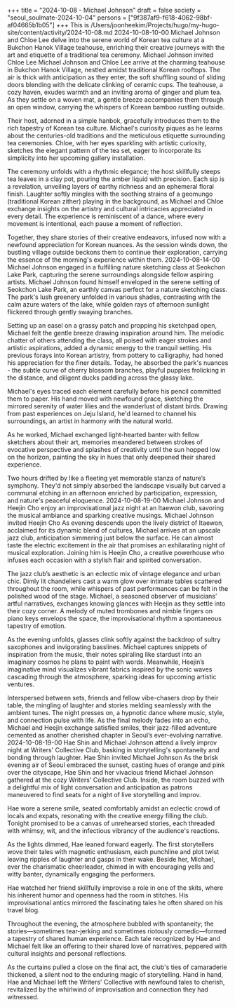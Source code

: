 +++
title = "2024-10-08 - Michael Johnson"
draft = false
society = "seoul_soulmate-2024-10-04"
persons = ["9f387af9-f618-4062-98bf-af04665b1b05"]
+++
This is /Users/joonheekim/Projects/hugo/my-hugo-site/content/activity/2024-10-08.md
2024-10-08-10-00
Michael Johnson and Chloe Lee delve into the serene world of Korean tea culture at a Bukchon Hanok Village teahouse, enriching their creative journeys with the art and etiquette of a traditional tea ceremony.
Michael Johnson invited Chloe Lee
Michael Johnson and Chloe Lee arrive at the charming teahouse in Bukchon Hanok Village, nestled amidst traditional Korean rooftops. The air is thick with anticipation as they enter, the soft shuffling sound of sliding doors blending with the delicate clinking of ceramic cups. The teahouse, a cozy haven, exudes warmth and an inviting aroma of ginger and plum tea. As they settle on a woven mat, a gentle breeze accompanies them through an open window, carrying the whispers of Korean bamboo rustling outside.

Their host, adorned in a simple hanbok, gracefully introduces them to the rich tapestry of Korean tea culture. Michael's curiosity piques as he learns about the centuries-old traditions and the meticulous etiquette surrounding tea ceremonies. Chloe, with her eyes sparkling with artistic curiosity, sketches the elegant pattern of the tea set, eager to incorporate its simplicity into her upcoming gallery installation.

The ceremony unfolds with a rhythmic elegance; the host skillfully steeps tea leaves in a clay pot, pouring the amber liquid with precision. Each sip is a revelation, unveiling layers of earthy richness and an ephemeral floral finish. Laughter softly mingles with the soothing strains of a geomungo (traditional Korean zither) playing in the background, as Michael and Chloe exchange insights on the artistry and cultural intricacies appreciated in every detail. The experience is reminiscent of a dance, where every movement is intentional, each pause a moment of reflection.

Together, they share stories of their creative endeavors, infused now with a newfound appreciation for Korean nuances. As the session winds down, the bustling village outside beckons them to continue their exploration, carrying the essence of the morning's experience within them.
2024-10-08-14-00
Michael Johnson engaged in a fulfilling nature sketching class at Seokchon Lake Park, capturing the serene surroundings alongside fellow aspiring artists.
Michael Johnson found himself enveloped in the serene setting of Seokchon Lake Park, an earthly canvas perfect for a nature sketching class. The park's lush greenery unfolded in various shades, contrasting with the calm azure waters of the lake, while golden rays of afternoon sunlight flickered through gently swaying branches.

Setting up an easel on a grassy patch and propping his sketchpad open, Michael felt the gentle breeze drawing inspiration around him. The melodic chatter of others attending the class, all poised with eager strokes and artistic aspirations, added a dynamic energy to the tranquil setting. His previous forays into Korean artistry, from pottery to calligraphy, had honed his appreciation for the finer details. Today, he absorbed the park's nuances - the subtle curve of cherry blossom branches, playful puppies frolicking in the distance, and diligent ducks paddling across the glassy lake.

Michael's eyes traced each element carefully before his pencil committed them to paper. His hand moved with newfound grace, sketching the mirrored serenity of water lilies and the wanderlust of distant birds. Drawing from past experiences on Jeju Island, he'd learned to channel his surroundings, an artist in harmony with the natural world.

As he worked, Michael exchanged light-hearted banter with fellow sketchers about their art, memories meandered between strokes of evocative perspective and splashes of creativity until the sun hopped low on the horizon, painting the sky in hues that only deepened their shared experience.

Two hours drifted by like a fleeting yet memorable stanza of nature’s symphony. They'd not simply absorbed the landscape visually but carved a communal etching in an afternoon enriched by participation, expression, and nature's peaceful eloquence.
2024-10-08-19-00
Michael Johnson and Heejin Cho enjoy an improvisational jazz night at an Itaewon club, savoring the musical ambiance and sparking creative musings.
Michael Johnson invited Heejin Cho
As evening descends upon the lively district of Itaewon, acclaimed for its dynamic blend of cultures, Michael arrives at an upscale jazz club, anticipation simmering just below the surface. He can almost taste the electric excitement in the air that promises an exhilarating night of musical exploration. Joining him is Heejin Cho, a creative powerhouse who infuses each occasion with a stylish flair and spirited conversation.

The jazz club’s aesthetic is an eclectic mix of vintage elegance and urban chic. Dimly lit chandeliers cast a warm glow over intimate tables scattered throughout the room, while whispers of past performances can be felt in the polished wood of the stage. Michael, a seasoned observer of musicians’ artful narratives, exchanges knowing glances with Heejin as they settle into their cozy corner. A melody of muted trombones and nimble fingers on piano keys envelops the space, the improvisational rhythm a spontaneous tapestry of emotion.

As the evening unfolds, glasses clink softly against the backdrop of sultry saxophones and invigorating basslines. Michael captures snippets of inspiration from the music, their notes spiraling like stardust into an imaginary cosmos he plans to paint with words. Meanwhile, Heejin’s imaginative mind visualizes vibrant fabrics inspired by the sonic waves cascading through the atmosphere, sparking ideas for upcoming artistic ventures.

Interspersed between sets, friends and fellow vibe-chasers drop by their table, the mingling of laughter and stories melding seamlessly with the ambient tunes. The night presses on, a hypnotic dance where music, style, and connection pulse with life. As the final melody fades into an echo, Michael and Heejin exchange satisfied smiles, their jazz-filled adventure cemented as another cherished chapter in Seoul’s ever-evolving narrative.
2024-10-08-19-00
Hae Shin and Michael Johnson attend a lively improv night at Writers' Collective Club, basking in storytelling's spontaneity and bonding through laughter.
Hae Shin invited Michael Johnson
As the brisk evening air of Seoul embraced the sunset, casting hues of orange and pink over the cityscape, Hae Shin and her vivacious friend Michael Johnson gathered at the cozy Writers' Collective Club. Inside, the room buzzed with a delightful mix of light conversation and anticipation as patrons maneuvered to find seats for a night of live storytelling and improv.

Hae wore a serene smile, seated comfortably amidst an eclectic crowd of locals and expats, resonating with the creative energy filling the club. Tonight promised to be a canvas of unrehearsed stories, each threaded with whimsy, wit, and the infectious vibrancy of the audience's reactions.

As the lights dimmed, Hae leaned forward eagerly. The first storytellers wove their tales with magnetic enthusiasm, each punchline and plot twist leaving ripples of laughter and gasps in their wake. Beside her, Michael, ever the charismatic cheerleader, chimed in with encouraging yells and witty banter, dynamically engaging the performers.

Hae watched her friend skillfully improvise a role in one of the skits, where his inherent humor and openness had the room in stitches. His improvisational antics mirrored the fascinating tales he often shared on his travel blog.

Throughout the evening, the atmosphere bubbled with spontaneity; the stories—sometimes tear-jerking and sometimes riotously comedic—formed a tapestry of shared human experience. Each tale recognized by Hae and Michael felt like an offering to their shared love of narratives, peppered with cultural insights and personal reflections.

As the curtains pulled a close on the final act, the club's ties of camaraderie thickened, a silent nod to the enduring magic of storytelling. Hand in hand, Hae and Michael left the Writers' Collective with newfound tales to cherish, revitalized by the whirlwind of improvisation and connection they had witnessed.
